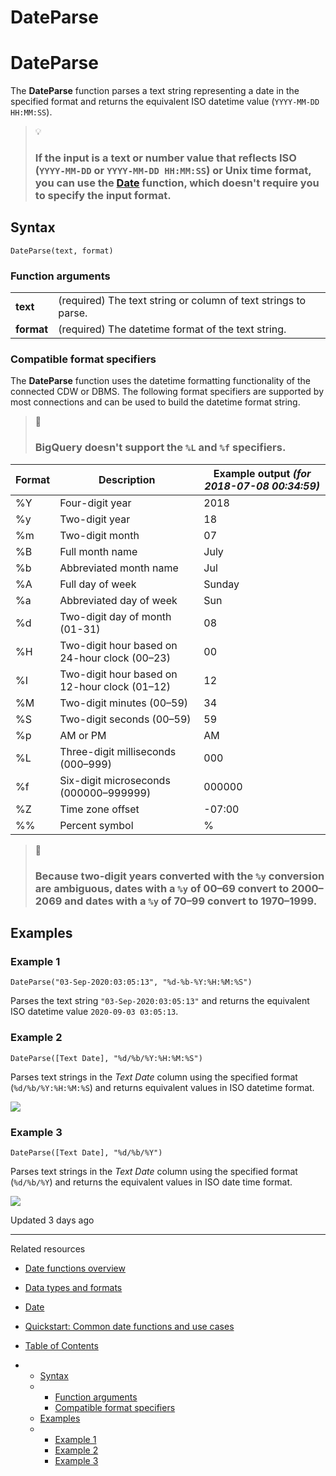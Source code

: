 # DateParse

# DateParse

The **DateParse** function parses a text string representing a date in the specified format and returns the equivalent ISO datetime value (`YYYY-MM-DD HH:MM:SS`).

> 💡
>
> ### If the input is a text or number value that reflects ISO (`YYYY-MM-DD` or `YYYY-MM-DD HH:MM:SS`) or Unix time format, you can use the **[Date](/docs/date)** function, which doesn't require you to specify the input format.

## Syntax

```
DateParse(text, format)
```

### Function arguments

|  |  |
| --- | --- |
| **text** | (required) The text string or column of text strings to parse. |
| **format** | (required) The datetime format of the text string. |

### Compatible format specifiers

The **DateParse** function uses the datetime formatting functionality of the connected CDW or DBMS. The following format specifiers are supported by most connections and can be used to build the datetime format string.

> 🚧
>
> ### BigQuery doesn't support the `%L` and `%f` specifiers.

| Format | Description | Example output *(for 2018-07-08 00:34:59)* |
| --- | --- | --- |
| %Y | Four-digit year | 2018 |
| %y | Two-digit year | 18 |
| %m | Two-digit month | 07 |
| %B | Full month name | July |
| %b | Abbreviated month name | Jul |
| %A | Full day of week | Sunday |
| %a | Abbreviated day of week | Sun |
| %d | Two-digit day of month (01-31) | 08 |
| %H | Two-digit hour based on 24-hour clock (00–23) | 00 |
| %I | Two-digit hour based on 12-hour clock (01–12) | 12 |
| %M | Two-digit minutes (00–59) | 34 |
| %S | Two-digit seconds (00–59) | 59 |
| %p | AM or PM | AM |
| %L | Three-digit milliseconds (000–999) | 000 |
| %f | Six-digit microseconds (000000–999999) | 000000 |
| %Z | Time zone offset | -07:00 |
| %% | Percent symbol | % |

> 📘
>
> ### Because two-digit years converted with the `%y` conversion are ambiguous, dates with a `%y` of 00–69 convert to 2000–2069 and dates with a `%y` of 70–99 convert to 1970–1999.

## Examples

### Example 1

```
DateParse("03-Sep-2020:03:05:13", "%d-%b-%Y:%H:%M:%S")
```

Parses the text string `"03-Sep-2020:03:05:13"` and returns the equivalent ISO datetime value `2020-09-03 03:05:13`.

### Example 2

```
DateParse([Text Date], "%d/%b/%Y:%H:%M:%S")
```

Parses text strings in the *Text Date* column using the specified format (`%d/%b/%Y:%H:%M:%S`) and returns equivalent values in ISO datetime format.

![](https://files.readme.io/8523d05-image.png)

### Example 3

```
DateParse([Text Date], "%d/%b/%Y")
```

Parses text strings in the *Text Date* column using the specified format (`%d/%b/%Y`) and returns the equivalent values in ISO date time format.

![](https://files.readme.io/ea5efcb-image.png)

Updated 3 days ago

---

Related resources

* [Date functions overview](/docs/date-functions-overview)
* [Data types and formats](/docs/data-types-and-formats)
* [Date](/docs/date)
* [Quickstart: Common date functions and use cases](https://quickstarts.sigmacomputing.com/guide/common_date_functions_and_use_cases)

* [Table of Contents](#)
* + [Syntax](#syntax)
  + - [Function arguments](#function-arguments)
    - [Compatible format specifiers](#compatible-format-specifiers)
  + [Examples](#examples)
  + - [Example 1](#example-1)
    - [Example 2](#example-2)
    - [Example 3](#example-3)